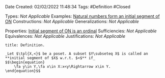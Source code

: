 <br />
<br />

Date Created: 02/02/2022 11:48:34
Tags: #Definition #Closed 

Types: _Not Applicable_
Examples: [Natural numbers form an initial segment of $\textrm{ON}$](Natural%20numbers%20form%20an%20initial%20segment%20of%20ON.md)
Constructions: _Not Applicable_
Generalizations: _Not Applicable_

Properties: [Initial segment of $\textrm{ON}$ is an ordinal](Initial%20segment%20of%20ON%20is%20an%20ordinal.md)
Sufficiencies: _Not Applicable_
Equivalences: _Not Applicable_
Justifications: _Not Applicable_

``` ad-Definition
title: Definition.

_Let $\tpl{X,<}$ be a poset. A subset $Y\subseteq X$ is called an **initial segment of $X$ w.r.t. $<$** if_
$$\begin{equation}
    \fa y\in Y,\fa x\in X:x<y\Rightarrow x\in Y.
\end{equation}$$

```

